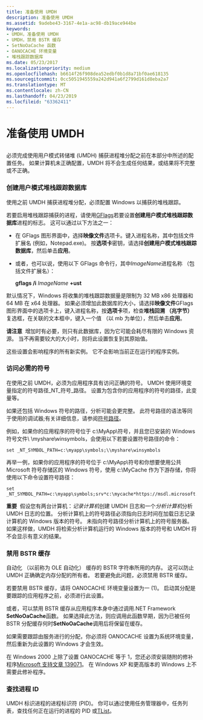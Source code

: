 ```yaml
---
title: 准备使用 UMDH
description: 准备使用 UMDH
ms.assetid: 9adebe43-3167-4e1a-ac98-db19ace944be
keywords:
- UMDH，准备使用 UMDH
- UMDH，禁用 BSTR 缓存
- SetNoOaCache 函数
- OANOCACHE 环境变量
- 堆栈跟踪数据库
ms.date: 05/23/2017
ms.localizationpriority: medium
ms.openlocfilehash: b6614f26f908dea52edbf0b1d8a71bf0ae618135
ms.sourcegitcommit: 0cc5051945559a242d941a6f2799d161d8eba2a7
ms.translationtype: MT
ms.contentlocale: zh-CN
ms.lasthandoff: 04/23/2019
ms.locfileid: "63362411"
---
```

# <a name="preparing-to-use-umdh"></a>准备使用 UMDH


## <span id="ddk_preparing_to_use_umdh_dtools"></span><span id="DDK_PREPARING_TO_USE_UMDH_DTOOLS"></span>


必须完成使用用户模式转储堆 (UMDH) 捕获进程堆分配之前在本部分中所述的配置任务。 如果计算机未正确配置，UMDH 将不会生成任何结果，或结果将不完整或不正确。

### <a name="span-idcreatetheusermodestacktracedatabasespanspan-idcreatetheusermodestacktracedatabasespancreate-the-user-mode-stack-trace-database"></a><span id="create_the_user_mode_stack_trace_database"></span><span id="CREATE_THE_USER_MODE_STACK_TRACE_DATABASE"></span>创建用户模式堆栈跟踪数据库

使用之前 UMDH 捕获进程堆分配，必须配置 Windows 以捕获的堆栈跟踪。

若要启用堆栈跟踪捕获的进程，请使用[GFlags](gflags.md)若要设置**创建用户模式堆栈跟踪数据库**进程的标志。 这可以通过以下方法之一：

-   在 GFlags 图形界面中，选择**映像文件**选项卡。键入进程名称，其中包括文件扩展名 (例如，Notepad.exe)。 按**选项卡**密钥，请选择**创建用户模式堆栈跟踪数据库**，然后单击**应用**。

-   或者，也可以说，使用以下 GFlags 命令行，其中*ImageName*进程名称 （包括文件扩展名）：

    **gflags /i** *ImageName* **+ust**

默认情况下，Windows 将收集的堆栈跟踪数据量是限制为 32 MB x86 处理器和 64 MB 在 x64 处理器。 如果必须增加此数据库的大小，请选择**映像文件**GFlags 图形界面中的选项卡上，键入进程名称，按**选项卡**项，检查**堆栈回溯 （兆字节）** 复选框，在关联的文本框中，键入一个值 （以 mb 为单位），然后单击**应用**。

**请注意**  增加时有必要，则只有此数据库，因为它可能会耗尽有限的 Windows 资源。 当不再需要较大的大小时，则将此设置恢复到其原始值。

 

这些设置会影响程序的所有新实例。 它不会影响当前正在运行的程序实例。

### <a name="span-idaccessthenecessarysymbolsspanspan-idaccessthenecessarysymbolsspanaccess-the-necessary-symbols"></a><span id="access_the_necessary_symbols"></span><span id="ACCESS_THE_NECESSARY_SYMBOLS"></span>访问必需的符号

在使用之前 UMDH，必须为应用程序具有访问正确的符号。 UMDH 使用环境变量指定的符号路径\_NT\_符号\_路径。 设置为包含你的应用程序的符号的路径，此变量等。

如果还包括 Windows 符号的路径，分析可能会更完整。 此符号路径的语法等同于使用的调试器;有关详细信息，请参阅[符号路径](symbol-path.md)。

例如，如果你的应用程序的符号位于 c:\\MyApp\\符号，并且您已安装的 Windows 符号文件\\ \\myshare\\winsymbols，会使用以下若要设置符号路径的命令：

```console
set _NT_SYMBOL_PATH=c:\myapp\symbols;\\myshare\winsymbols
```

再举一例，如果你的应用程序的符号位于 c:\\MyApp\\符号和你想要使用公共 Microsoft 符号存储区的 Windows 符号，使用 c:\\MyCache 作为下游存储，你将使用以下命令设置符号路径：

```console
set _NT_SYMBOL_PATH=c:\myapp\symbols;srv*c:\mycache*https://msdl.microsoft.com/download/symbols
```

**重要**  假设您有两台计算机：*记录计算机*创建 UMDH 日志和一个*分析计算机*分析 UMDH 日志的位置。 分析计算机上的符号路径必须指向日志时间在加载日志记录计算机的 Windows 版本的符号。 未指向符号路径分析计算机上的符号服务器。 如果这样做，UMDH 将检索分析计算机运行的 Windows 版本的符号和 UMDH 将不会显示有意义的结果。

 

### <a name="span-iddisablebstrcachingspanspan-iddisablebstrcachingspandisable-bstr-caching"></a><span id="disable_bstr_caching"></span><span id="DISABLE_BSTR_CACHING"></span>禁用 BSTR 缓存

自动化 （以前称为 OLE 自动化） 缓存的 BSTR 字符串所用的内存。 这可以防止 UMDH 正确确定内存分配的所有者。 若要避免此问题，必须禁用 BSTR 缓存。

若要禁用 BSTR 缓存，请将 OANOCACHE 环境变量设置为一 (1)。 启动其分配是要跟踪的应用程序之前，必须进行此设置。

或者，可以禁用 BSTR 缓存从应用程序本身中通过调用.NET Framework **SetNoOaCache**函数。 如果选择此方法，则应调用此函数早期，因为已被任何 BSTR 分配缓存何时**SetNoOaCache**调用后将保留在缓存。

如果需要跟踪由服务进行的分配，你必须将 OANOCACHE 设置为系统环境变量，然后重新为此设置的 Windows 才会生效。

在 Windows 2000 上除了设置 OANOCACHE 等于 1，您还必须安装随附的修补程序[Microsoft 支持文章 139071](https://go.microsoft.com/fwlink/p/?LinkId=241583)。 在 Windows XP 和更高版本的 Windows 上不需要此修补程序。

### <a name="span-idfindtheprocessidspanspan-idfindtheprocessidspanfind-the-process-id"></a><span id="find_the_process_id"></span><span id="FIND_THE_PROCESS_ID"></span>查找进程 ID

UMDH 标识进程的进程标识符 (PID)。 你可以通过使用任务管理器中，任务列表，查找任何正在运行的进程的 PID 或[TList](tlist.md)。

 

 





